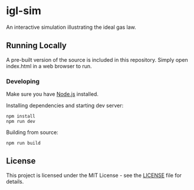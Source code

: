 # igl-sim
An interactive simulation illustrating the ideal gas law.

## Running Locally

A pre-built version of the source is included in this repository. Simply open index.html in a web browser to run.

### Developing

Make sure you have [Node.js](https://nodejs.org/en/) installed.

Installing dependencies and starting dev server:
```
npm install
npm run dev
```

Building from source:
```
npm run build
```

## License

This project is licensed under the MIT License - see the [LICENSE](LICENSE) file for details.
